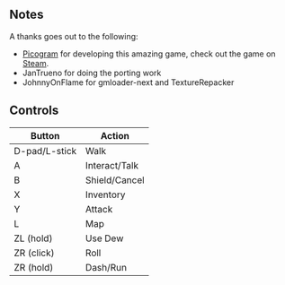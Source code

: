 ## Notes

A thanks goes out to the following:
- [Picogram](https://www.picogram.co/) for developing this amazing game, check out the game on [Steam](https://store.steampowered.com/app/1062140/Garden_Story/).
- JanTrueno for doing the porting work
- JohnnyOnFlame for gmloader-next and TextureRepacker

## Controls

| Button | Action |
|--|--| 
|D-pad/L-stick|Walk|
|A|Interact/Talk|
|B|Shield/Cancel|
|X|Inventory|
|Y|Attack|
|L|Map|
|ZL (hold)|Use Dew|
|ZR (click)|Roll|
|ZR (hold)|Dash/Run|


